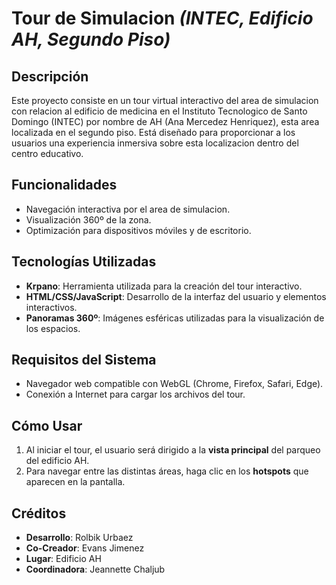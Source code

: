 # Tour de Simulacion _(INTEC, Edificio AH, Segundo Piso)_

## Descripción

Este proyecto consiste en un tour virtual interactivo del area de simulacion con relacion al edificio de medicina en el Instituto Tecnologico de Santo Domingo (INTEC) por nombre de AH (Ana Mercedez Henriquez), esta area localizada en el segundo piso. Está diseñado para proporcionar a los usuarios una experiencia inmersiva sobre esta localizacion dentro del centro educativo.

## Funcionalidades

- Navegación interactiva por el area de simulacion.
- Visualización 360º de la zona.
- Optimización para dispositivos móviles y de escritorio.

## Tecnologías Utilizadas

- **Krpano**: Herramienta utilizada para la creación del tour interactivo.
- **HTML/CSS/JavaScript**: Desarrollo de la interfaz del usuario y elementos interactivos.
- **Panoramas 360º**: Imágenes esféricas utilizadas para la visualización de los espacios.

## Requisitos del Sistema

- Navegador web compatible con WebGL (Chrome, Firefox, Safari, Edge).
- Conexión a Internet para cargar los archivos del tour.

## Cómo Usar

1. Al iniciar el tour, el usuario será dirigido a la **vista principal** del parqueo del edificio AH.
2. Para navegar entre las distintas áreas, haga clic en los **hotspots** que aparecen en la pantalla.

## Créditos

- **Desarrollo**: Rolbik Urbaez
- **Co-Creador**: Evans Jimenez
- **Lugar**: Edificio AH
- **Coordinadora**: Jeannette Chaljub